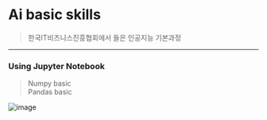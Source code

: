 # Ai basic skills
> 한국IT비즈니스진흥협회에서 들은 인공지능 기본과정
--------------------------------------------------
### Using Jupyter Notebook
> Numpy basic   
> Pandas basic   


![image](https://user-images.githubusercontent.com/74396651/194217334-c91d49f6-59f9-4580-9a7b-968ba8fc7b89.png)
